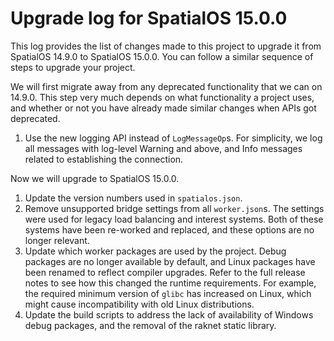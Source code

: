 # Upgrade log for SpatialOS 15.0.0

This log provides the list of changes made to this project to upgrade it from
SpatialOS 14.9.0 to SpatialOS 15.0.0. You can follow a similar sequence of steps
to upgrade your project.

We will first migrate away from any deprecated functionality that we can on
14.9.0. This step very much depends on what functionality a project uses, and
whether or not you have already made similar changes when APIs got deprecated.

1. Use the new logging API instead of `LogMessageOp`s. For simplicity, we log
   all messages with log-level Warning and above, and Info messages related to
   establishing the connection.

Now we will upgrade to SpatialOS 15.0.0.

1. Update the version numbers used in `spatialos.json`.
1. Remove unsupported bridge settings from all `worker.json`s. The settings
   were used for legacy load balancing and interest systems. Both of these
   systems have been re-worked and replaced, and these options are no longer
   relevant.
1. Update which worker packages are used by the project. Debug packages are no
   longer available by default, and Linux packages have been renamed to reflect
   compiler upgrades. Refer to the full release notes to see how this changed
   the runtime requirements. For example, the required minimum version of
   `glibc` has increased on Linux, which might cause incompatibility with old
   Linux distributions.
1. Update the build scripts to address the lack of availability of Windows debug
   packages, and the removal of the raknet static library.
